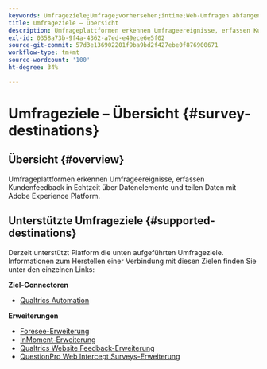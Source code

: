 ```yaml
---
keywords: Umfrageziele;Umfrage;vorhersehen;intime;Web-Umfragen abfangen;Qualität
title: Umfrageziele – Übersicht
description: Umfrageplattformen erkennen Umfrageereignisse, erfassen Kundenfeedback in Echtzeit über Datenelemente und teilen Daten mit Adobe Experience Platform.
exl-id: 0358a73b-9f4a-4362-a7ed-e49ece6e5f02
source-git-commit: 57d3e136902201f9ba9bd2f427ebe0f876900671
workflow-type: tm+mt
source-wordcount: '100'
ht-degree: 34%

---
```


# Umfrageziele – Übersicht {#survey-destinations}

## Übersicht {#overview}

Umfrageplattformen erkennen Umfrageereignisse, erfassen Kundenfeedback in Echtzeit über Datenelemente und teilen Daten mit Adobe Experience Platform.

## Unterstützte Umfrageziele {#supported-destinations}

Derzeit unterstützt Platform die unten aufgeführten Umfrageziele. Informationen zum Herstellen einer Verbindung mit diesen Zielen finden Sie unter den einzelnen Links:

**Ziel-Connectoren**

* [Qualtrics Automation](./qualtrics-automations.md)

**Erweiterungen**

* [Foresee-Erweiterung](./foresee.md)
* [InMoment-Erweiterung](./inmoment.md)
* [Qualtrics Website Feedback-Erweiterung](./qualtrics.md)
* [QuestionPro Web Intercept Surveys-Erweiterung](./web-intercept-surveys.md)

